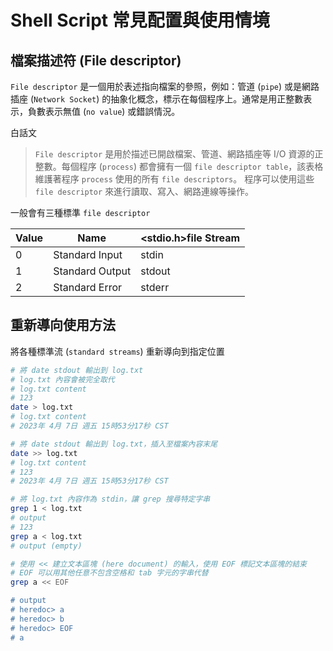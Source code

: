# Shell Script 常見配置與使用情境

## 檔案描述符 (File descriptor)

`File descriptor` 是一個用於表述指向檔案的參照，例如：管道 (`pipe`) 或是網路插座 (`Network Socket`) 的抽象化概念，標示在每個程序上。通常是用正整數表示，負數表示無值 (`no value`) 或錯誤情況。

白話文
> `File descriptor` 是用於描述已開啟檔案、管道、網路插座等 I/O 資源的正整數。每個程序 (`process`) 都會擁有一個 `file descriptor table`，該表格維護著程序 `process` 使用的所有 `file descriptors`。
> 程序可以使用這些 `file descriptor` 來進行讀取、寫入、網路連線等操作。

一般會有三種標準 `file descriptor`

| Value | Name            | <stdio.h>file Stream |
|-------|-----------------|----------------------|
| 0     | Standard Input  | stdin                |
| 1     | Standard Output | stdout               |
| 2     | Standard Error  | stderr               |

## 重新導向使用方法

將各種標準流 (`standard streams`) 重新導向到指定位置

```sh
# 將 date stdout 輸出到 log.txt
# log.txt 內容會被完全取代
# log.txt content
# 123
date > log.txt
# log.txt content
# 2023年 4月 7日 週五 15時53分17秒 CST

# 將 date stdout 輸出到 log.txt，插入至檔案內容末尾
date >> log.txt
# log.txt content
# 123
# 2023年 4月 7日 週五 15時53分17秒 CST

# 將 log.txt 內容作為 stdin，讓 grep 搜尋特定字串
grep 1 < log.txt
# output
# 123
grep a < log.txt
# output (empty)

# 使用 << 建立文本區塊 (here document) 的輸入，使用 EOF 標記文本區塊的結束
# EOF 可以用其他任意不包含空格和 tab 字元的字串代替
grep a << EOF

# output
# heredoc> a
# heredoc> b
# heredoc> EOF
# a
```

